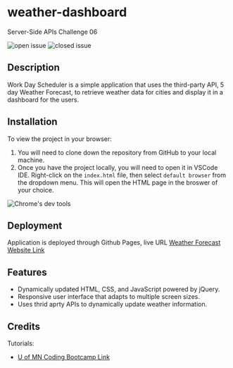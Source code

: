 # weather-dashboard
Server-Side APIs Challenge 06


![open issue](https://img.shields.io/github/issues-raw/westgards/weather-dashboard)
![closed issue](https://img.shields.io/github/issues-closed-raw/westgards/weather-dashboard)


## Description
Work Day Scheduler is a simple application that uses the third-party API,  5 day Weather Forecast, to retrieve weather data for cities and display it in a dashboard for the users.
## Installation
To view the project in your browser:
1. You will need to clone down the repository from GitHub to your local machine. 
2. Once you have the project locally, you will need to open it in VSCode IDE. Right-click on the `index.html` file, then select `default browser` from the dropdown menu. This will open the HTML page in the broswer of your choice.

![Chrome's dev tools](./src/app/assets/images/)

## Deployment

Application is deployed through Github Pages, live URL [Weather Forecast Website Link](https://westgards.github.io/weather-dashboard/src/app/)

## Features
- Dynamically updated HTML, CSS, and JavaScript powered by jQuery.
- Responsive user interface that adapts to multiple screen sizes.
- Uses thrid aprty APIs to dynamically update weather information.

## Credits

Tutorials:

- [U of MN Coding Bootcamp Link](https://github.com/coding-boot-camp)